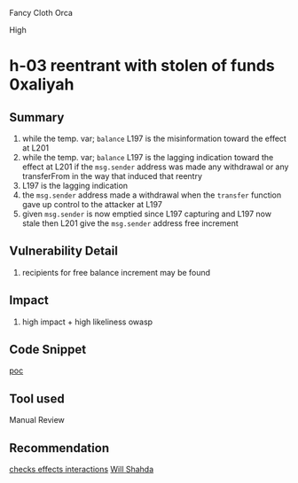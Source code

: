 Fancy Cloth Orca

High

# h-03 reentrant with stolen of funds 0xaliyah

## Summary

1. while the temp. var; `balance` L197 is the misinformation toward the effect at L201
2. while the temp. var; `balance` L197 is the lagging indication toward the effect at L201 if the `msg.sender` address was made any withdrawal or any transferFrom in the way that induced that reentry
3. L197 is the lagging indication
4. the `msg.sender` address made a withdrawal when the `transfer` function gave up control to the attacker at L197
5. given `msg.sender` is now emptied since L197 capturing and L197 now stale then L201 give the `msg.sender` address free increment

## Vulnerability Detail

1. recipients for free balance increment may be found

## Impact

1. high impact + high likeliness owasp

## Code Snippet

[poc](https://github.com/sherlock-audit/2024-06-makerdao-endgame/blob/main/endgame-toolkit/src/SDAO.sol#L201)

## Tool used

Manual Review

## Recommendation

[checks effects interactions](https://fravoll.github.io/solidity-patterns/checks_effects_interactions.html)
[Will Shahda](https://medium.com/coinmonks/protect-your-solidity-smart-contracts-from-reentrancy-attacks-9972c3af7c21)